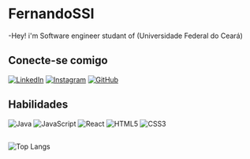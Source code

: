 # FernandoSSI
-Hey! i'm Software engineer studant of (Universidade Federal do Ceará)

## Conecte-se comigo
[![LinkedIn](https://img.shields.io/badge/LinkedIn-000?style=for-the-badge&logo=linkedin&logoColor=0E76A8)](https://www.linkedin.com/in/fernando-santos-5b09b0260/)
[![Instagram](https://img.shields.io/badge/Instagram-000?style=for-the-badge&logo=instagram)](https://www.instagram.com/fersantoss__/)
[![GitHub](https://img.shields.io/badge/GitHub-000?style=for-the-badge&logo=GitHub)](https://www.instagram.com/fersantoss__/)

## Habilidades
![Java](https://img.shields.io/badge/Java-000?style=for-the-badge&logo=java)
![JavaScript](https://img.shields.io/badge/JavaScript-000?style=for-the-badge&logo=javascript)
![React](https://img.shields.io/badge/React-000?style=for-the-badge&logo=react)
![HTML5](https://img.shields.io/badge/HTML5-000?style=for-the-badge&logo=html5)
![CSS3](https://img.shields.io/badge/CSS3-000?style=for-the-badge&logo=css3&logoColor=264CE4)

## 
![Top Langs](https://github-readme-stats-git-masterrstaa-rickstaa.vercel.app/api/top-langs/?username=FernandoSSI&layout=compact&bg_color=000&border_color=30A3DC&title_color=E94D5F&text_color=FFF)

